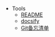 - Tools  
  - [README](/tools/README.md)  
  - [docsify](/tools/docsify.md)  
  - [Git备忘清单](/tools/github-git-cheat-sheet.md)  
